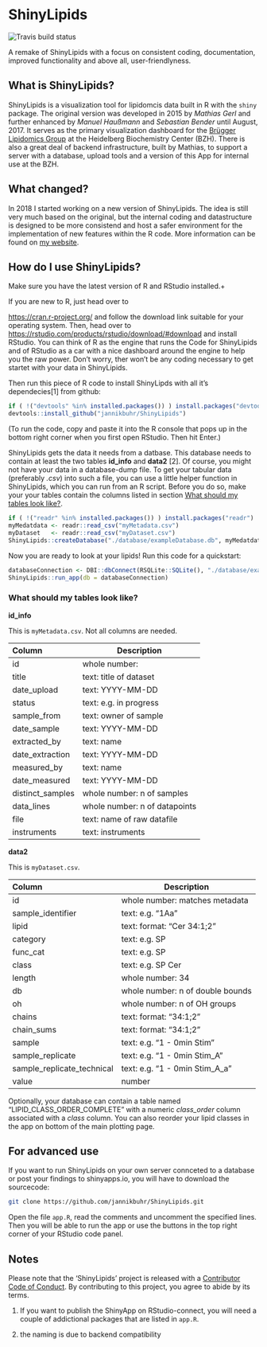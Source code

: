 
<!-- README.md is generated from README.Rmd. Please edit that file -->

# ShinyLipids

<!-- badges: start -->

![Travis build
status](https://travis-ci.com/jannikbuhr/ShinyLipids.svg?token=czApY9arsWuqNrp7yAYj&branch=master)
<!-- badges: end -->

A remake of ShinyLipids with a focus on consistent coding,
documentation, improved functionality and above all, user-friendlyness.

## What is ShinyLipids?

ShinyLipids is a visualization tool for lipidomcis data built in R with
the `shiny` package. The original version was developed in 2015 by
*Mathias Gerl* and further enhanced by *Manuel Haußmann* and *Sebastian
Bender* until August, 2017. It serves as the primary visualization
dashboard for the [Brügger Lipidomics
Group](https://bzh.db-engine.de/default.asp?lfn=2241&fg=4289) at the
Heidelberg Biochemistry Center (BZH). There is also a great deal of
backend infrastructure, built by Mathias, to support a server with a
database, upload tools and a version of this App for internal use at the
BZH.

## What changed?

In 2018 I started working on a new version of ShinyLipids. The idea is
still very much based on the original, but the internal coding and
datastructure is designed to be more consistend and host a safer
environment for the implementation of new features within the R code.
More information can be found on [my
website](https://jmbuhr.de/project/shinylipids/).

## How do I use ShinyLipids?

Make sure you have the latest version of R and RStudio installed.+

If you are new to R, just head over to

<https://cran.r-project.org/> and follow the download link suitable for
your operating system. Then, head over to
<https://rstudio.com/products/rstudio/download/#download> and install
RStudio. You can think of R as the engine that runs the Code for
ShinyLipids and of RStudio as a car with a nice dashboard around the
engine to help you the raw power. Don’t worry, ther won’t be any coding
necessary to get startet with your data in ShinyLipids.

Then run this piece of R code to install ShinyLipds with all it’s
dependecies\[1\] from github:

``` r
if ( !("devtools" %in% installed.packages()) ) install.packages("devtools")
devtools::install_github("jannikbuhr/ShinyLipids")
```

(To run the code, copy and paste it into the R console that pops up in
the bottom right corner when you first open RStudio. Then hit Enter.)

ShinyLipids gets the data it needs from a datbase. This database needs
to contain at least the two tables **id\_info** and **data2** \[2\]. Of
course, you might not have your data in a database-dump file. To get
your tabular data (preferably *.csv*) into such a file, you can use a
little helper function in ShinyLipids, which you can run from an R
script. Before you do so, make your your tables contain the columns
listed in section [What should my tables look like?](#tables).

``` r
if ( !("readr" %in% installed.packages()) ) install.packages("readr")
myMedatdata <- readr::read_csv("myMetadata.csv")
myDataset   <- readr::read_csv("myDataset.csv")
ShinyLipids::createDatabase("./database/exampleDatabase.db", myMedatdata, myDataset)
```

Now you are ready to look at your lipids\! Run this code for a
quickstart:

``` r
databaseConnection <- DBI::dbConnect(RSQLite::SQLite(), "./database/exampleDatabase.db")
ShinyLipids::run_app(db = databaseConnection)
```

### What should my tables look like?

**id\_info**

This is `myMetadata.csv`. Not all columns are needed.

| Column            | Description                   |
| :---------------- | ----------------------------- |
| id                | whole number:                 |
| title             | text: title of dataset        |
| date\_upload      | text: YYYY-MM-DD              |
| status            | text: e.g. in progress        |
| sample\_from      | text: owner of sample         |
| date\_sample      | text: YYYY-MM-DD              |
| extracted\_by     | text: name                    |
| date\_extraction  | text: YYYY-MM-DD              |
| measured\_by      | text: name                    |
| date\_measured    | text: YYYY-MM-DD              |
| distinct\_samples | whole number: n of samples    |
| data\_lines       | whole number: n of datapoints |
| file              | text: name of raw datafile    |
| instruments       | text: instruments             |

**data2**

This is `myDataset.csv`.

| Column                       | Description                      |
| :--------------------------- | -------------------------------- |
| id                           | whole number: matches metadata   |
| sample\_identifier           | text: e.g. “1Aa”                 |
| lipid                        | text: format: “Cer 34:1;2”       |
| category                     | text: e.g. SP                    |
| func\_cat                    | text: e.g. SP                    |
| class                        | text: e.g. SP Cer                |
| length                       | whole number: 34                 |
| db                           | whole number: n of double bounds |
| oh                           | whole number: n of OH groups     |
| chains                       | text: format: “34:1;2”           |
| chain\_sums                  | text: format: “34:1;2”           |
| sample                       | text: e.g. “1 - 0min Stim”       |
| sample\_replicate            | text: e.g. “1 - 0min Stim\_A”    |
| sample\_replicate\_technical | text: e.g. “1 - 0min Stim\_A\_a” |
| value                        | number                           |

Optionally, your database can contain a table named
“LIPID\_CLASS\_ORDER\_COMPLETE” with a numeric *class\_order* column
associated with a *class* column. You can also reorder your lipid
classes in the app on bottom of the main plotting page.

## For advanced use

If you want to run ShinyLipids on your own server connceted to a
database or post your findings to shinyapps.io, you will have to
download the sourcecode:

``` bash
git clone https://github.com/jannikbuhr/ShinyLipids.git
```

Open the file `app.R`, read the comments and uncomment the specified
lines. Then you will be able to run the app or use the buttons in the
top right corner of your RStudio code panel.

## Notes

Please note that the ‘ShinyLipids’ project is released with a
[Contributor Code of Conduct](CODE_OF_CONDUCT.md). By contributing to
this project, you agree to abide by its terms.

1.  If you want to publish the ShinyApp on RStudio-connect, you will
    need a couple of addictional packages that are listed in `app.R`.

2.  the naming is due to backend compatibility
